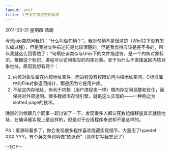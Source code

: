 ```yaml
---
layout: post
title: 关于文件描述符和句柄
---
```


2011-03-31 星期四 晴朗

今天jojo突然问我们：“什么叫做句柄？”。我对句柄不是很清楚（Win32下没有怎么编过程），但是我对文件描述符是比较清楚的。但是我觉得应该是差不多的，所以我就这么回答她了：“句柄应该类似与Unix下的文件描述符，是一个内核对象标识。根据这个标识，进程可以访问相应的内核对象。至于为什么不直接返回内核对象地址，原因我想有两个：
1. 内核对象驻留在内核地址空件，而进程没有权限访问内核地址空间。C标准库中的File对象返回指针，那是因为它是用户库。
2. 不给定内存地址，有利于内核（用户进程也一样）做内存空间调整和优化，而保持对外部透明。很多数据库存储引擎，就是这么实现的——一种称之为slotted page的技术。

晚饭的时候跟几个同事一起讨论了一下，发现很多人都认死数组偏移量其实就是地址，在编译器实现上是这样的，但是对于应用程序来说却不是这样的。

PS：看源码看多了，你会发现很多程序喜欢隐藏实现细节，大量用了typedef XXX YYY。有个英文单词叫做“欧派奇”（具体拼写我忘记了）

--EOF--

